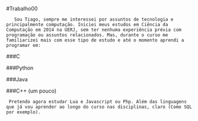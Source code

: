 #Trabalho00

       Sou Tiago, sempre me interessei por assuntos de tecnologia e principalmente computação. Iniciei meus estudos em Ciência da Computação em 2014 na UERJ, sem ter nenhuma experiência prévia com programação ou assuntos relacionados. Mas, durante o curso me familiarizei mais com esse tipo de estudo e até o momento aprendi a programar em:
       
       
###C

###Python

###Java 

###C++ (um pouco)

     Pretendo agora estudar Lua e Javascript ou Php. Além das linguagens que já vou aprender ao longo do curso nas disciplinas, claro (Como SQL por exemplo).
